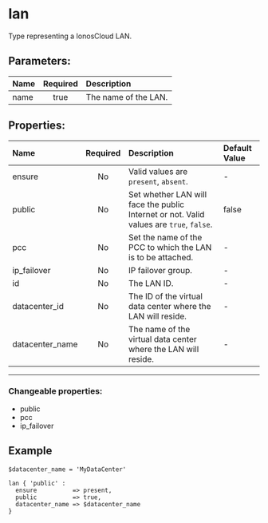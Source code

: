 # lan

Type representing a IonosCloud LAN.

## Parameters:

| Name | Required | Description |
| :--- | :-: | :--- |
| name | true | The name of the LAN.   |

## Properties:

| Name | Required | Description | Default Value |
| :--- | :-: | :--- | :--- |
| ensure | No |   Valid values are `present`, `absent`.  | - |
| public | No | Set whether LAN will face the public Internet or not.  Valid values are `true`, `false`.  | false |
| pcc | No | Set the name of the PCC to which the LAN is to be attached.   | - |
| ip_failover | No | IP failover group.   | - |
| id | No | The LAN ID.   | - |
| datacenter_id | No | The ID of the virtual data center where the LAN will reside.   | - |
| datacenter_name | No | The name of the virtual data center where the LAN will reside.   | - |
***


### Changeable properties:

* public
* pcc
* ip_failover


## Example

```text
$datacenter_name = 'MyDataCenter'

lan { 'public' :
  ensure          => present,
  public          => true,
  datacenter_name => $datacenter_name
}

```

